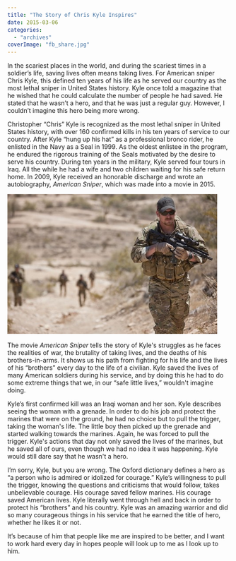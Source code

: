 ```yaml
---
title: "The Story of Chris Kyle Inspires"
date: 2015-03-06
categories: 
  - "archives"
coverImage: "fb_share.jpg"
---
```


In the scariest places in the world, and during the scariest times in a soldier’s life, saving lives often means taking lives. For American sniper Chris Kyle, this defined ten years of his life as he served our country as the most lethal sniper in United States history. Kyle once told a magazine that he wished that he could calculate the number of people he had saved. He stated that he wasn’t a hero, and that he was just a regular guy. However, I couldn’t imagine this hero being more wrong.

Christopher “Chris” Kyle is recognized as the most lethal sniper in United States history, with over 160 confirmed kills in his ten years of service to our country. After Kyle “hung up his hat” as a professional bronco rider, he enlisted in the Navy as a Seal in 1999. As the oldest enlistee in the program, he endured the rigorous training of the Seals motivated by the desire to serve his country. During ten years in the military, Kyle served four tours in Iraq. All the while he had a wife and two children waiting for his safe return home. In 2009, Kyle received an honorable discharge and wrote an autobiography, _American Sniper_, which was made into a movie in 2015.

![chriskyle3.JPG](images/CHRIS_KYLE_22852135-475x317.jpg)

The movie _American Sniper_ tells the story of Kyle's struggles as he faces the realities of war, the brutality of taking lives, and the deaths of his brothers-in-arms. It shows us his path from fighting for his life and the lives of his “brothers” every day to the life of a civilian. Kyle saved the lives of many American soldiers during his service, and by doing this he had to do some extreme things that we, in our “safe little lives,” wouldn't imagine doing.

Kyle’s first confirmed kill was an Iraqi woman and her son. Kyle describes seeing the woman with a grenade. In order to do his job and protect the marines that were on the ground, he had no choice but to pull the trigger, taking the woman's life. The little boy then picked up the grenade and started walking towards the marines. Again, he was forced to pull the trigger. Kyle's actions that day not only saved the lives of the marines, but he saved all of ours, even though we had no idea it was happening. Kyle would still dare say that he wasn't a hero.

I’m sorry, Kyle, but you are wrong. The Oxford dictionary defines a hero as “a person who is admired or idolized for courage.” Kyle’s willingness to pull the trigger, knowing the questions and criticisms that would follow, takes unbelievable courage. His courage saved fellow marines. His courage saved American lives. Kyle literally went through hell and back in order to protect his “brothers” and his country. Kyle was an amazing warrior and did so many courageous things in his service that he earned the title of hero, whether he likes it or not.

It’s because of him that people like me are inspired to be better, and I want to work hard every day in hopes people will look up to me as I look up to him.

